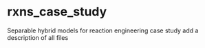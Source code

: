 # rxns_case_study
Separable hybrid models for reaction engineering case study
add a description of all files

